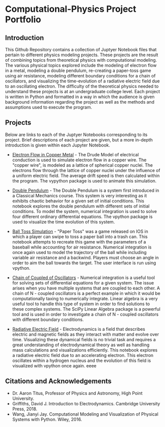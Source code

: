 # Computational-Physics Project Portfolio

## Introduction
This Github Repository contains a collection of Juptyer Notebook files that pertain to different physics modeling projects. These projects are the result of combining topics from theoretical physics with computational modeling. The various physical topics explored include the modeling of electron flow in a metal, modeling a double pendulum, re-creating a paper-toss game using air resistance, modeling different boundary conditions for a chain of oscillators, and visualizing the time-evolution of a radiative electric field due to an oscillating electron. The difficulty of the theoretical physics needed to understand these projects is at an undergraduate college level. Each project is written in Python and formatted in a way in which the audience is given background information regarding the project as well as the methods and assumptions used to execute the program. 

## Projects
Below are links to each of the Juptyer Notebooks corresponding to its project. Brief descriptions of each project are given, but a more in-depth introduction is given within each Jupyter Notebook. 

* [Electron Flow in Copper Metal](https://github.com/michael-garcia1/Computational_Physics_Portfolio/blob/main/Electron_Flow_Project.ipynb) - The Drude Model of electrical conduction is used to simulate electron flow in a copper wire. The "copper wire", is modeled as a lattice of spherical copper nuclei. The electrons flow through the lattice of copper nuclei under the influence of a uniform electric field. The average drift speed is then calculated within the program. The vypython package is used to animate this simulation.

* [Double Pendulum](https://github.com/michael-garcia1/Computational_Physics_Portfolio/blob/main/Double_Pendulum_Project.ipynb) - The Double Pendulum is a system first introduced in a Classical Mechanics course. This system is very interesting as it exhibits chaotic behavior for a given set of initial conditions. This notebook explores the double pendulum with different sets of initial conditions. To model the system, numerical integration is used to solve four different ordinary differential equations. The vpython package is used to visualize the time evolution of this system.

* [Ball Toss Simulation](https://github.com/michaelg756463/Computational-Physics-Project-Portfolio/blob/main/Ball_Toss_Project.ipynb) - "Paper Toss" was a game released on IOS in which a player can swipe to toss a paper ball into a trash can. This notebook attempts to recreate this game with the parameters of a baseball while accounting for air resistance. Numerical integration is once again used to model the trajectory of the ball while including variable air resistance and a backwind. Players must choose an angle in order to aim the ball towards the target. The user interface is run using vpython. 

* [Chain of Coupled of Oscillators](https://github.com/michaelg756463/Computational-Physics-Project-Portfolio/blob/main/Coupled_Oscillators_Project.ipynb) - Numerical integration is a useful tool for solving sets of differential equations for a given system. The issue arises when you have multiple systems that are coupled to each other. A chain of N - coupled oscillators is a perfect example in which it would be computationally taxing to numerically integrate. Linear algebra is a very useful tool to handle this type of system in order to find solutions to these complex systems. The SciPy Linear Algebra package is a powerful tool and is used in order to investigate a chain of N - coupled oscillators with different boundary conditions.

* [Radiative Electric Field](https://github.com/michaelg756463/Computational-Physics-Project-Portfolio/blob/main/Electric_Rad_Project.ipynb) - Electrodynamics is a field that describes electric and magnetic fields as they interact with matter and evolve over time. Visualizing these dynamical fields is no trivial task and requires a great understanding of electrodynamical theory as well as handling mass calculations and visualizations efficiently. This notebook explores a radiative electric field due to an accelerating electron. This electron oscillates within a hydrogen nucleus and the evolution of this field is visualized with vpython once again. eeee

## Citations and Acknowledgements

* Dr. Aaron Titus, Professor of Physics and Astronomy, High Point University.
* Griffiths, David J. Introduction to Electrodynamics. Cambridge University Press, 2018. 
* Wang, Jianyi Jay. Computational Modeling and Visualization of Physical Systems with Python. Wiley, 2016. 





